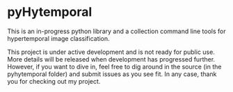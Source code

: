 pyHytemporal
============

This is an in-progress python library and a collection command line tools for hypertemporal image classification.

This project is under active development and is not ready for public use. More details will be released when development has progressed further. However, if you want to dive in, feel free to dig around in the source (in the pyhytemporal folder) and submit issues as you see fit. In any case, thank you for checking out my project.
